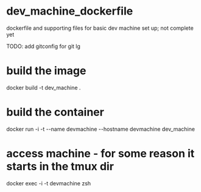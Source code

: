 # dev_machine_dockerfile
dockerfile and supporting files for basic dev machine set up; not complete yet

TODO: add gitconfig for git lg

# build the image
docker build -t dev_machine .

# build the container
docker run -i -t --name devmachine --hostname devmachine dev_machine

# access machine - for some reason it starts in the tmux dir
docker exec -i -t devmachine zsh
